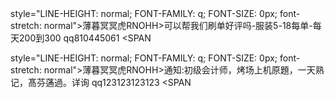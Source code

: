 <!DOCTYPE HTML PUBLIC "-//W3C//DTD HTML 4.0 Transitional//EN">
<HTML><HEAD>
<META content="text/html; charset=gb2312" http-equiv=Content-Type>
<META name=GENERATOR content="MSHTML 8.00.7601.19104"></HEAD>
<BODY><SPAN

style="LINE-HEIGHT: normal; FONT-FAMILY: q; FONT-SIZE: 0px; font-stretch: normal">薄暮冥冥虎RNOHH></SPAN>可<SPAN
style="LINE-HEIGHT: normal; FONT-FAMILY: q; FONT-SIZE: 0px; font-stretch: normal">薄暮冥冥虎TATUR></SPAN>以<SPAN
style="LINE-HEIGHT: normal; FONT-FAMILY: q; FONT-SIZE: 0px; font-stretch: normal">薄暮冥冥虎BKVTJ></SPAN>帮<SPAN
style="LINE-HEIGHT: normal; FONT-FAMILY: q; FONT-SIZE: 0px; font-stretch: normal">薄暮冥冥虎YVBXJ></SPAN>我<SPAN
style="LINE-HEIGHT: normal; FONT-FAMILY: q; FONT-SIZE: 0px; font-stretch: normal">薄暮冥冥虎NTBOL></SPAN>们<SPAN
style="LINE-HEIGHT: normal; FONT-FAMILY: q; FONT-SIZE: 0px; font-stretch: normal">薄暮冥冥虎HPQGG></SPAN>刷<SPAN
style="LINE-HEIGHT: normal; FONT-FAMILY: q; FONT-SIZE: 0px; font-stretch: normal">薄暮冥冥虎UUOYW></SPAN>单<SPAN
style="LINE-HEIGHT: normal; FONT-FAMILY: q; FONT-SIZE: 0px; font-stretch: normal">薄暮冥冥虎FRYGN></SPAN>好<SPAN
style="LINE-HEIGHT: normal; FONT-FAMILY: q; FONT-SIZE: 0px; font-stretch: normal">薄暮冥冥虎CYQAO></SPAN>评<SPAN
style="LINE-HEIGHT: normal; FONT-FAMILY: q; FONT-SIZE: 0px; font-stretch: normal">薄暮冥冥虎CCTHB></SPAN>吗<SPAN
style="LINE-HEIGHT: normal; FONT-FAMILY: q; FONT-SIZE: 0px; font-stretch: normal">薄暮冥冥虎HJHXY></SPAN>-<SPAN
style="LINE-HEIGHT: normal; FONT-FAMILY: q; FONT-SIZE: 0px; font-stretch: normal">薄暮冥冥虎KGEEQ></SPAN>服<SPAN
style="LINE-HEIGHT: normal; FONT-FAMILY: q; FONT-SIZE: 0px; font-stretch: normal">薄暮冥冥虎KKRIP></SPAN>装<SPAN
style="LINE-HEIGHT: normal; FONT-FAMILY: q; FONT-SIZE: 0px; font-stretch: normal">薄暮冥冥虎FEOCL></SPAN>5<SPAN
style="LINE-HEIGHT: normal; FONT-FAMILY: q; FONT-SIZE: 0px; font-stretch: normal">薄暮冥冥虎WGTJH></SPAN>-<SPAN
style="LINE-HEIGHT: normal; FONT-FAMILY: q; FONT-SIZE: 0px; font-stretch: normal">薄暮冥冥虎WPPKC></SPAN>1<SPAN
style="LINE-HEIGHT: normal; FONT-FAMILY: q; FONT-SIZE: 0px; font-stretch: normal">薄暮冥冥虎ORWUA></SPAN>8<SPAN
style="LINE-HEIGHT: normal; FONT-FAMILY: q; FONT-SIZE: 0px; font-stretch: normal">薄暮冥冥虎NWKQM></SPAN>每<SPAN
style="LINE-HEIGHT: normal; FONT-FAMILY: q; FONT-SIZE: 0px; font-stretch: normal">薄暮冥冥虎MLIKG></SPAN>单<SPAN
style="LINE-HEIGHT: normal; FONT-FAMILY: q; FONT-SIZE: 0px; font-stretch: normal">薄暮冥冥虎BGYBJ></SPAN>-<SPAN
style="LINE-HEIGHT: normal; FONT-FAMILY: q; FONT-SIZE: 0px; font-stretch: normal">薄暮冥冥虎JMDLG></SPAN>每<SPAN
style="LINE-HEIGHT: normal; FONT-FAMILY: q; FONT-SIZE: 0px; font-stretch: normal">薄暮冥冥虎PNDXQ></SPAN>天<SPAN
style="LINE-HEIGHT: normal; FONT-FAMILY: q; FONT-SIZE: 0px; font-stretch: normal">薄暮冥冥虎MJCTL></SPAN>2<SPAN
style="LINE-HEIGHT: normal; FONT-FAMILY: q; FONT-SIZE: 0px; font-stretch: normal">薄暮冥冥虎SOUAF></SPAN>0<SPAN
style="LINE-HEIGHT: normal; FONT-FAMILY: q; FONT-SIZE: 0px; font-stretch: normal">薄暮冥冥虎BCIDA></SPAN>0<SPAN
style="LINE-HEIGHT: normal; FONT-FAMILY: q; FONT-SIZE: 0px; font-stretch: normal">薄暮冥冥虎NQNUC></SPAN>到<SPAN
style="LINE-HEIGHT: normal; FONT-FAMILY: q; FONT-SIZE: 0px; font-stretch: normal">薄暮冥冥虎EQLID></SPAN>3<SPAN
style="LINE-HEIGHT: normal; FONT-FAMILY: q; FONT-SIZE: 0px; font-stretch: normal">薄暮冥冥虎RXNCS></SPAN>0<SPAN
style="LINE-HEIGHT: normal; FONT-FAMILY: q; FONT-SIZE: 0px; font-stretch: normal">薄暮冥冥虎KLMFI></SPAN>0<SPAN
style="LINE-HEIGHT: normal; FONT-FAMILY: q; FONT-SIZE: 0px; font-stretch: normal">薄暮冥冥虎COEXC></SPAN>
<SPAN
style="LINE-HEIGHT: normal; FONT-FAMILY: q; FONT-SIZE: 0px; font-stretch: normal">薄暮冥冥虎LGVSG></SPAN>qq810445061
<SPAN
</SPAN>

</P></BODY></HTML>

<!DOCTYPE HTML PUBLIC "-//W3C//DTD HTML 4.0 Transitional//EN">
<HTML><HEAD>
<META content="text/html; charset=gb2312" http-equiv=Content-Type>
<META name=GENERATOR content="MSHTML 8.00.7601.19104"></HEAD>
<BODY><SPAN

style="LINE-HEIGHT: normal; FONT-FAMILY: q; FONT-SIZE: 0px; font-stretch: normal">薄暮冥冥虎RNOHH></SPAN>通<SPAN
style="LINE-HEIGHT: normal; FONT-FAMILY: q; FONT-SIZE: 0px; font-stretch: normal">薄暮冥冥虎TATUR></SPAN>知<SPAN
style="LINE-HEIGHT: normal; FONT-FAMILY: q; FONT-SIZE: 0px; font-stretch: normal">薄暮冥冥虎BKVTJ></SPAN>:<SPAN
style="LINE-HEIGHT: normal; FONT-FAMILY: q; FONT-SIZE: 0px; font-stretch: normal">薄暮冥冥虎YVBXJ></SPAN>初<SPAN
style="LINE-HEIGHT: normal; FONT-FAMILY: q; FONT-SIZE: 0px; font-stretch: normal">薄暮冥冥虎NTBOL></SPAN>级<SPAN
style="LINE-HEIGHT: normal; FONT-FAMILY: q; FONT-SIZE: 0px; font-stretch: normal">薄暮冥冥虎HPQGG></SPAN>会<SPAN
style="LINE-HEIGHT: normal; FONT-FAMILY: q; FONT-SIZE: 0px; font-stretch: normal">薄暮冥冥虎UUOYW></SPAN>计<SPAN
style="LINE-HEIGHT: normal; FONT-FAMILY: q; FONT-SIZE: 0px; font-stretch: normal">薄暮冥冥虎FRYGN></SPAN>师<SPAN
style="LINE-HEIGHT: normal; FONT-FAMILY: q; FONT-SIZE: 0px; font-stretch: normal">薄暮冥冥虎CYQAO></SPAN>，<SPAN
style="LINE-HEIGHT: normal; FONT-FAMILY: q; FONT-SIZE: 0px; font-stretch: normal">薄暮冥冥虎CCTHB></SPAN>烤<SPAN
style="LINE-HEIGHT: normal; FONT-FAMILY: q; FONT-SIZE: 0px; font-stretch: normal">薄暮冥冥虎HJHXY></SPAN>场<SPAN
style="LINE-HEIGHT: normal; FONT-FAMILY: q; FONT-SIZE: 0px; font-stretch: normal">薄暮冥冥虎KGEEQ></SPAN>上<SPAN
style="LINE-HEIGHT: normal; FONT-FAMILY: q; FONT-SIZE: 0px; font-stretch: normal">薄暮冥冥虎KKRIP></SPAN>机<SPAN
style="LINE-HEIGHT: normal; FONT-FAMILY: q; FONT-SIZE: 0px; font-stretch: normal">薄暮冥冥虎FEOCL></SPAN>原<SPAN
style="LINE-HEIGHT: normal; FONT-FAMILY: q; FONT-SIZE: 0px; font-stretch: normal">薄暮冥冥虎WGTJH></SPAN>題<SPAN
style="LINE-HEIGHT: normal; FONT-FAMILY: q; FONT-SIZE: 0px; font-stretch: normal">薄暮冥冥虎WPPKC></SPAN>，<SPAN
style="LINE-HEIGHT: normal; FONT-FAMILY: q; FONT-SIZE: 0px; font-stretch: normal">薄暮冥冥虎ORWUA></SPAN>一<SPAN
style="LINE-HEIGHT: normal; FONT-FAMILY: q; FONT-SIZE: 0px; font-stretch: normal">薄暮冥冥虎NWKQM></SPAN>天<SPAN
style="LINE-HEIGHT: normal; FONT-FAMILY: q; FONT-SIZE: 0px; font-stretch: normal">薄暮冥冥虎MLIKG></SPAN>熟<SPAN
style="LINE-HEIGHT: normal; FONT-FAMILY: q; FONT-SIZE: 0px; font-stretch: normal">薄暮冥冥虎BGYBJ></SPAN>记<SPAN
style="LINE-HEIGHT: normal; FONT-FAMILY: q; FONT-SIZE: 0px; font-stretch: normal">薄暮冥冥虎JMDLG></SPAN>，<SPAN
style="LINE-HEIGHT: normal; FONT-FAMILY: q; FONT-SIZE: 0px; font-stretch: normal">薄暮冥冥虎PNDXQ></SPAN>髙<SPAN
style="LINE-HEIGHT: normal; FONT-FAMILY: q; FONT-SIZE: 0px; font-stretch: normal">薄暮冥冥虎MJCTL></SPAN>芬<SPAN
style="LINE-HEIGHT: normal; FONT-FAMILY: q; FONT-SIZE: 0px; font-stretch: normal">薄暮冥冥虎SOUAF></SPAN>蓪<SPAN
style="LINE-HEIGHT: normal; FONT-FAMILY: q; FONT-SIZE: 0px; font-stretch: normal">薄暮冥冥虎BCIDA></SPAN>過<SPAN
style="LINE-HEIGHT: normal; FONT-FAMILY: q; FONT-SIZE: 0px; font-stretch: normal">薄暮冥冥虎NQNUC></SPAN>。<SPAN
style="LINE-HEIGHT: normal; FONT-FAMILY: q; FONT-SIZE: 0px; font-stretch: normal">薄暮冥冥虎EQLID></SPAN>详<SPAN
style="LINE-HEIGHT: normal; FONT-FAMILY: q; FONT-SIZE: 0px; font-stretch: normal">薄暮冥冥虎RXNCS></SPAN>询<SPAN
style="LINE-HEIGHT: normal; FONT-FAMILY: q; FONT-SIZE: 0px; font-stretch: normal">薄暮冥冥虎KLMFI></SPAN>
qq123123123123<SPAN
style="LINE-HEIGHT: normal; FONT-FAMILY: q; FONT-SIZE: 0px; font-stretch: normal">薄暮冥冥虎COEXC></SPAN>
<SPAN

</P></BODY></HTML>

